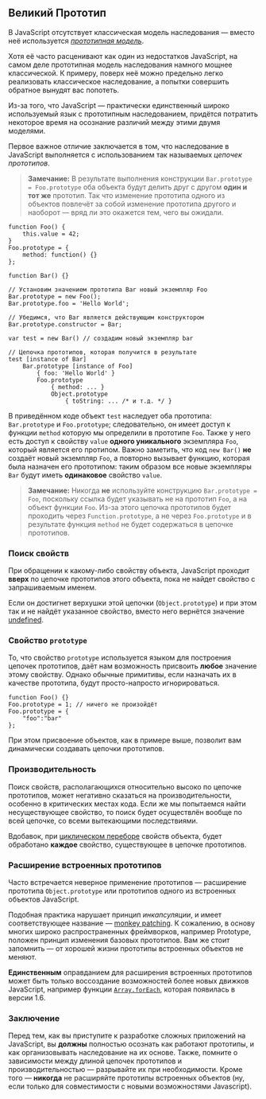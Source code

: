## Великий Прототип

В JavaScript отсутствует классическая модель наследования — вместо неё используется [*прототипная модель*][1].

Хотя её часто расценивают как один из недостатков JavaScript, на самом деле прототипная модель наследования намного мощнее классической. К примеру, поверх неё можно предельно легко реализовать классическое наследование, а попытки совершить обратное вынудят вас попотеть.

Из-за того, что JavaScript — практически единственный широко используемый язык с прототипным наследованием, придётся потратить некоторое время на осознание различий между этими двумя моделями.

Первое важное отличие заключается в том, что наследование в JavaScript выполняется с использованием так называемых  *цепочек прототипов*.

> **Замечание:** В результате выполнения конструкции `Bar.prototype = Foo.prototype` оба объекта будут делить друг с другом **один и тот же** прототип. Так что изменение прототипа одного из объектов повлечёт за собой изменение прототипа другого и наоборот — вряд ли это окажется тем, чего вы ожидали.

    function Foo() {
        this.value = 42;
    }
    Foo.prototype = {
        method: function() {}
    };

    function Bar() {}

    // Установим значением прототипа Bar новый экземпляр Foo
    Bar.prototype = new Foo();
    Bar.prototype.foo = 'Hello World';

    // Убедимся, что Bar является действующим конструктором
    Bar.prototype.constructor = Bar;

    var test = new Bar() // создадим новый экземпляр bar

    // Цепочка прототипов, которая получится в результате
    test [instance of Bar]
        Bar.prototype [instance of Foo]
            { foo: 'Hello World' }
            Foo.prototype
                { method: ... }
                Object.prototype
                    { toString: ... /* и т.д. */ }

В приведённом коде объект `test` наследует оба прототипа: `Bar.prototype` и `Foo.prototype`; следовательно, он имеет доступ к функции `method` которую мы определили в прототипе `Foo`. Также у него есть доступ к свойству `value` **одного уникального** экземпляра `Foo`, который является его протипом. Важно заметить, что код `new Bar()` **не** создаёт новый экземпляр `Foo`, а повторно вызывает функцию, которая была назначен его прототипом: таким образом все новые экземпляры `Bar` будут иметь **одинаковое** свойство `value`.

> **Замечание:** Никогда **не** используйте конструкцию `Bar.prototype = Foo`, поскольку ссылка будет указывать не на прототип `Foo`, а на объект функции `Foo`. Из-за этого цепочка прототипов будет проходить через `Function.prototype`, а не через `Foo.prototype` и в результате функция `method` не будет содержаться в цепочке прототипов.

### Поиск свойств

При обращении к какому-либо свойству объекта, JavaScript проходит **вверх** по цепочке прототипов этого объекта, пока не найдет свойство c запрашиваемым именем.

Если он достигнет верхушки этой цепочки (`Object.prototype`) и при этом так и не найдёт указанное свойство, вместо него вернётся значение [undefined](#core.undefined).

### Свойство `prototype`

То, что свойство `prototype` используется языком для построения цепочек прототипов, даёт нам возможность присвоить **любое** значение этому свойству. Однако обычные примитивы, если назначать их в качестве прототипа, будут просто-напросто игнорироваться.

    function Foo() {}
    Foo.prototype = 1; // ничего не произойдёт
    Foo.prototype = {
        "foo":"bar"
    };

При этом присвоение объектов, как в примере выше, позволит вам динамически создавать цепочки прототипов.

### Производительность

Поиск свойств, располагающихся относительно высоко по цепочке прототипов, может негативно сказаться на производительности, особенно в критических местах кода. Если же мы попытаемся найти несуществующее свойство, то поиск будет осуществлён вообще по всей цепочке, со всеми вытекающими последствиями.

Вдобавок, при [циклическом переборе](#object.forinloop) свойств объекта, будет обработано **каждое** свойство, существующее в цепочке прототипов.

### Расширение встроенных прототипов

Часто встречается неверное применение прототипов — расширение прототипа `Object.prototype` или прототипов одного из встроенных объектов JavaScript.

Подобная практика нарушает принцип *инкапсуляции*, и имеет соответствующее название — [monkey patching][2]. К сожалению, в основу многих широко распространенных фреймворков, например Prototype, положен принцип изменения базовых прототипов. Вам же стоит запомнить — от хорошей жизни прототипы встроенных объектов не меняют.

**Единственным** оправданием для расширения встроенных прототипов может быть только воссоздание возможностей более новых движков JavaScript, например функции [`Array.forEach`][4], которая появилась в версии 1.6.

### Заключение

Перед тем, как вы приступите к разработке сложных приложений на JavaScript, вы **должны** полностью осознать как работают прототипы, и как организовывать наследование на их основе. Также, помните о зависимости между длиной цепочек прототипов и производительностью — разрывайте их при необходимости. Кроме того — **никогда** не расширяйте прототипы встроенных объектов (ну, если только для совместимости с новыми возможностями Javascript).

[1]: http://ru.wikipedia.org/wiki/%D0%9F%D1%80%D0%BE%D1%82%D0%BE%D1%82%D0%B8%D0%BF%D0%BD%D0%BE%D0%B5_%D0%BF%D1%80%D0%BE%D0%B3%D1%80%D0%B0%D0%BC%D0%BC%D0%B8%D1%80%D0%BE%D0%B2%D0%B0%D0%BD%D0%B8%D0%B5
[2]: http://en.wikipedia.org/wiki/Monkey_patch
[3]: http://prototypejs.org/
[4]: https://developer.mozilla.org/en/JavaScript/Reference/Global_Objects/Array/forEach

